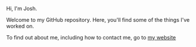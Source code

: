 Hi, I'm Josh.

Welcome to my GitHub repository. Here, you'll find some of the things I've worked on.

To find out about me, including how to contact me, go to [my website](https://joshhumphriss.com)
